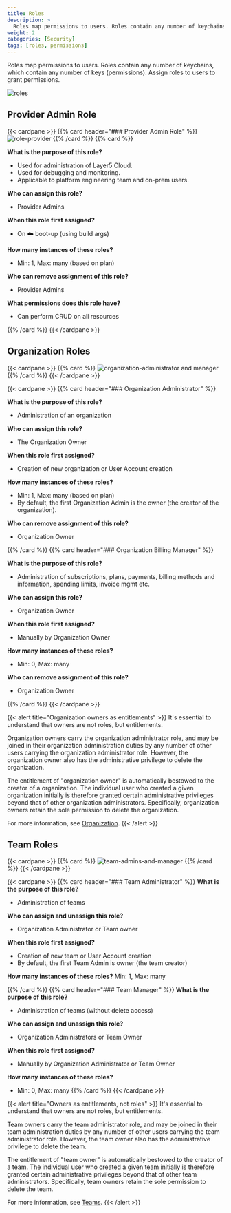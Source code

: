 ```yaml
---
title: Roles
description: >
  Roles map permissions to users. Roles contain any number of keychains, which contain any number of keys (permissions). Assign roles to users to grant permissions. 
weight: 2
categories: [Security]
tags: [roles, permissions]
---
```

Roles map permissions to users. Roles contain any number of keychains, which contain any number of keys (permissions). Assign roles to users to grant permissions.

![roles](/cloud/security/images/roles-overview.svg "image-center-no-shadow")



## Provider Admin Role

{{< cardpane >}}
{{% card header="### Provider Admin Role" %}}
![role-provider](/cloud/security/images/role-provider-admin.svg)
{{% /card %}}
{{% card %}}

**What is the purpose of this role?**

- Used for administration of Layer5 Cloud.
- Used for debugging and monitoring.
- Applicable to platform engineering team and on-prem users.

**Who can assign this role?**

- Provider Admins

**When this role first assigned?**

- On ☁️ boot-up (using build args)

**How many instances of these roles?**

- Min: 1, Max: many (based on plan)

**Who can remove assignment of this role?**

- Provider Admins

**What permissions does this role have?**

- Can perform CRUD on all resources

{{% /card %}}
{{< /cardpane >}}

## Organization Roles

{{< cardpane >}}
{{% card %}}
![organization-administrator and manager](/cloud/identity/images/organization-administrator-and-organization-billing-manager.svg)
{{% /card %}}
{{< /cardpane >}}

{{< cardpane >}}
{{% card header="### Organization Administrator" %}}

**What is the purpose of this role?**

- Administration of an organization

**Who can assign this role?**

- The Organization Owner

**When this role first assigned?**

- Creation of new organization or User Account creation

**How many instances of these roles?**

- Min: 1, Max: many (based on plan)
- By default, the first Organization Admin is the owner (the creator of the organization).

**Who can remove assignment of this role?**

- Organization Owner

{{% /card %}}
{{% card header="### Organization Billing Manager" %}}

**What is the purpose of this role?**

- Administration of subscriptions, plans, payments, billing methods and information, spending limits, invoice mgmt etc.

**Who can assign this role?**

- Organization Owner

**When this role first assigned?**

- Manually by Organization Owner

**How many instances of these roles?**

- Min: 0, Max: many

**Who can remove assignment of this role?**

- Organization Owner

{{% /card %}}
{{< /cardpane >}}

{{< alert title="Organization owners as entitlements" >}}
It's essential to understand that owners are not roles, but entitlements.

Organization owners carry the organization administrator role, and may be joined in their organization administration duties by any number of other users carrying the organization administrator role. However, the organization owner also has the administrative privilege to delete the organization.

The entitlement of "organization owner" is automatically bestowed to the creator of a organization. The individual user who created a given organization initially is therefore granted certain administrative privileges beyond that of other organization administrators. Specifically, organization owners retain the sole permission to delete the organization.

For more information, see [Organization](/cloud/identity/organizations).
{{< /alert >}}

## Team Roles

{{< cardpane >}}
{{% card %}}
![team-admins-and-manager](/cloud/identity/images/team-admins-and-team-managers.svg)
{{% /card %}}
{{< /cardpane >}}

{{< cardpane >}}
{{% card header="### Team Administrator" %}}
**What is the purpose of this role?**

- Administration of teams

**Who can assign and unassign this role?**

- Organization Administrator or Team owner

**When this role first assigned?**

- Creation of new team or User Account creation
- By default, the first Team Admin is owner (the team creator)

**How many instances of these roles?**
Min: 1, Max: many

{{% /card %}}
{{% card header="### Team Manager" %}}
**What is the purpose of this role?**

- Administration of teams (without delete access)

**Who can assign and unassign this role?**

- Organization Administrators or Team Owner

**When this role first assigned?**

- Manually by Organization Administrator or Team Owner

**How many instances of these roles?**

- Min: 0, Max: many
{{% /card %}}
{{< /cardpane >}}

{{< alert title="Owners as entitlements, not roles" >}}
It's essential to understand that owners are not roles, but entitlements.

Team owners carry the team administrator role, and may be joined in their team administration duties by any number of other users carrying the team administrator role. However, the team owner also has the administrative privilege to delete the team.

The entitlement of "team owner" is automatically bestowed to the creator of a team. The individual user who created a given team initially is therefore granted certain administrative privileges beyond that of other team administrators. Specifically, team owners retain the sole permission to delete the team.

For more information, see [Teams](/cloud/identity/teams).
{{< /alert >}}


